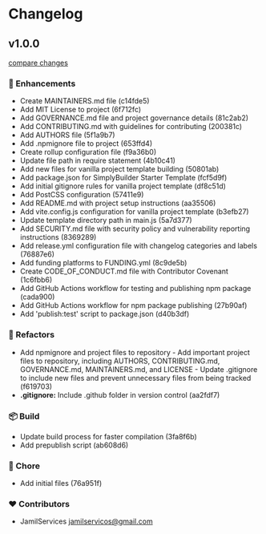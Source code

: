 # Changelog


## v1.0.0

[compare changes](https://create-simplybuilder.github.com/SimplyBuilder/create-simplybuilder/compare/empty...v1.0.0)

### 🚀 Enhancements

- Create MAINTAINERS.md file (c14fde5)
- Add MIT License to project (6f712fc)
- Add GOVERNANCE.md file and project governance details (81c2ab2)
- Add CONTRIBUTING.md with guidelines for contributing (200381c)
- Add AUTHORS file (5f1a9b7)
- Add .npmignore file to project (653ffd4)
- Create rollup configuration file (f9a36b0)
- Update file path in require statement (4b10c41)
- Add new files for vanilla project template building (50801ab)
- Add package.json for SimplyBuilder Starter Template (fcf5d9f)
- Add initial gitignore rules for vanilla project template (df8c51d)
- Add PostCSS configuration (57411e9)
- Add README.md with project setup instructions (aa35506)
- Add vite.config.js configuration for vanilla project template (b3efb27)
- Update template directory path in main.js (5a7d377)
- Add SECURITY.md file with security policy and vulnerability reporting instructions (8369289)
- Add release.yml configuration file with changelog categories and labels (76887e6)
- Add funding platforms to FUNDING.yml (8c9de5b)
- Create CODE_OF_CONDUCT.md file with Contributor Covenant (1c6fbb6)
- Add GitHub Actions workflow for testing and publishing npm package (cada900)
- Add GitHub Actions workflow for npm package publishing (27b90af)
- Add 'publish:test' script to package.json (d40b3df)

### 💅 Refactors

- Add npmignore and project files to repository - Add important project files to repository, including AUTHORS, CONTRIBUTING.md, GOVERNANCE.md, MAINTAINERS.md, and LICENSE - Update .gitignore to include new files and prevent unnecessary files from being tracked (f619703)
- **.gitignore:** Include .github folder in version control (aa2fdf7)

### 📦 Build

- Update build process for faster compilation (3fa8f6b)
- Add prepublish script (ab608d6)

### 🏡 Chore

- Add initial files (76a951f)

### ❤️ Contributors

- JamilServices <jamilservicos@gmail.com>

